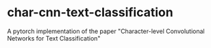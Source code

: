 # char-cnn-text-classification
A pytorch implementation of the paper "Character-level Convolutional Networks for Text Classification"
